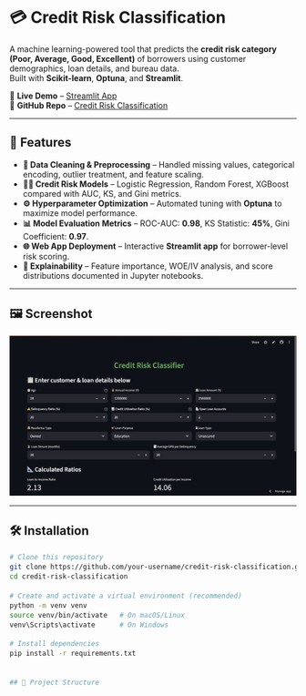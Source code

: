 # 💳 Credit Risk Classification  

A machine learning-powered tool that predicts the **credit risk category (Poor, Average, Good, Excellent)** of borrowers using customer demographics, loan details, and bureau data.  
Built with **Scikit-learn**, **Optuna**, and **Streamlit**.  

🔗 **Live Demo** – [Streamlit App](https://your-streamlit-link.com)  
🔗 **GitHub Repo** – [Credit Risk Classification](https://github.com/your-username/credit-risk-classification)  

---

## 🚀 Features  

- **🧹 Data Cleaning & Preprocessing** – Handled missing values, categorical encoding, outlier treatment, and feature scaling.  
- **🧑‍🔬 Credit Risk Models** – Logistic Regression, Random Forest, XGBoost compared with AUC, KS, and Gini metrics.  
- **⚙️ Hyperparameter Optimization** – Automated tuning with **Optuna** to maximize model performance.  
- **📊 Model Evaluation Metrics** – ROC-AUC: **0.98**, KS Statistic: **45%**, Gini Coefficient: **0.97**.  
- **🌐 Web App Deployment** – Interactive **Streamlit app** for borrower-level risk scoring.  
- **📖 Explainability** – Feature importance, WOE/IV analysis, and score distributions documented in Jupyter notebooks.  

---

## 🖼️ Screenshot  

![Screenshot Placeholder](screenshot.png)  

---



## 🛠️ Installation  

```bash
# Clone this repository
git clone https://github.com/your-username/credit-risk-classification.git
cd credit-risk-classification

# Create and activate a virtual environment (recommended)
python -m venv venv
source venv/bin/activate   # On macOS/Linux
venv\Scripts\activate      # On Windows

# Install dependencies
pip install -r requirements.txt


## 📂 Project Structure  

